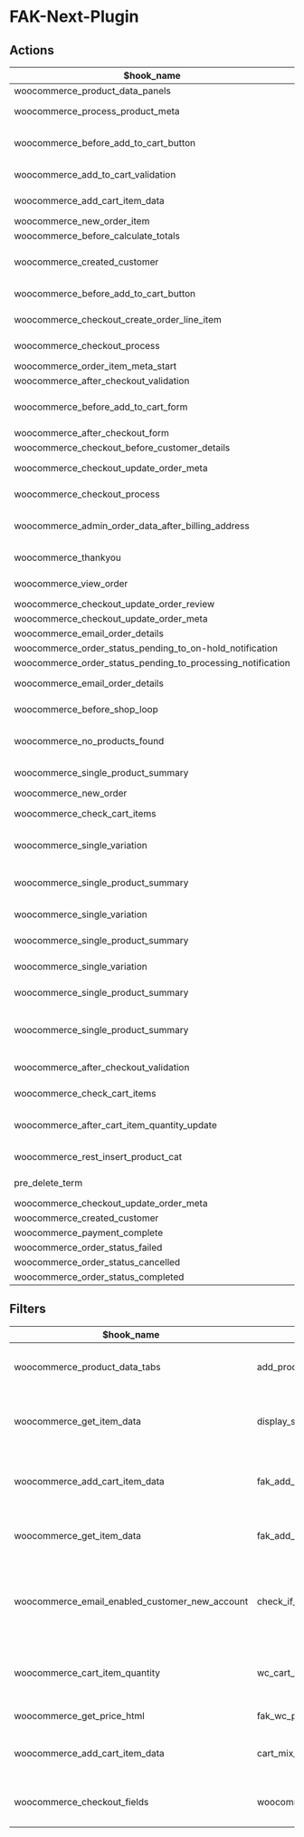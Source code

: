 # FAK-Next-Plugin

## Actions

| $hook_name  | $callback | $priority | $accepted_args |                         description                         |
| ----------- | --------- | --------- | -------------- | ----------------------------------------------------------- |
| woocommerce_product_data_panels | add_tab_fields | - | - | - |
| woocommerce_process_product_meta | save_options | - | - | save selected mix and match or optional products to meta data |
| woocommerce_before_add_to_cart_button | display_options_on_product_page | - | - | render product mix and match or optional products from backoffice (if exists) |
| woocommerce_add_to_cart_validation | validate_selected_options | 10 | 2 | validate selected options (mix and match / optional) |
| woocommerce_add_cart_item_data | save_selected_options | 10 | 2 | save selected options (mix and match/ optional in cart meta data) |
| woocommerce_new_order_item | display_selected_options_with_order_info | 1 | 3 | - |
| woocommerce_before_calculate_totals | add_option_price_on_checkout | 99 | - | - |
| woocommerce_created_customer | backoffice_user_pass | 10 | 3 | set user password from backoffice if exists (migration functionality) |
| woocommerce_before_add_to_cart_button | fak_external_comment_field | - | - | render comment form on WC single product page |
| woocommerce_checkout_create_order_line_item | fak_add_custom_order_line_item_meta | 10 | 4 | add comment (if exists) to order meta data |
| woocommerce_checkout_process | wc_minimum_order_amount | - | - | check if order sum >= 1 € (by default) |
| woocommerce_order_item_meta_start | thank_page_show_variables | 10 | 4 | show variable || mix and match products on order thank page |
| woocommerce_after_checkout_validation | woocommerce_after_checkout_validation_update | 9999 | 2 | - |
| woocommerce_before_add_to_cart_form | fak_before_add_to_cart_form | - | - | render variations or accessories products on WC single product page if enabled options |
| woocommerce_after_checkout_form | fak_oddt_datepicker_js | 10 | - | wp_enqueue_script datepicker.js |
| woocommerce_checkout_before_customer_details | fak_oddt_echo_fields | 10 | 1 | render delivery date time fields |
| woocommerce_checkout_update_order_meta | fak_oddt_save_meta | 10 | 1 | save selected date/time to order meata data |
| woocommerce_checkout_process | fak_oddt_validate | - | - | validate selected date/time values |
| woocommerce_admin_order_data_after_billing_address | fak_oddt_display_admin_order_meta | 10 | 1 | show selected date/time values in admin page after billing address |
| woocommerce_thankyou | fak_oddt_view_order_and_thankyou_page | 20 | - | show selected date/time values on thankyou page |
| woocommerce_view_order | fak_oddt_view_order_and_thankyou_page | 20 | - | show selected date/time values on view order page |
| woocommerce_checkout_update_order_review | fak_oddt_woocommerce_checkout_update_order_review | 10 | 1 | just update WC session |
| woocommerce_checkout_update_order_meta | woocommerce_checkout_update_order_meta_order_number | 10 | 2 | order number from backoffice |
| woocommerce_email_order_details | woocommerce_email_order_details_order_number | 1 | 4 |show backoffice order number |
| woocommerce_order_status_pending_to_on-hold_notification | set_fak_order_number | 10 | 2 | backoffice ON |
| woocommerce_order_status_pending_to_processing_notification | set_fak_order_number | 10 | 2 | backoffice ON |
| woocommerce_email_order_details | woocommerce_email_order_details_show_oddt_info | 2 | 4 | show order delivery date time in email |
| woocommerce_before_shop_loop | oddt_render_filters_form | 1 | - | render order delivery date time filter form |
| woocommerce_no_products_found | oddt_no_products_found | - | - | call woocommerce_before_shop_loop action |
| woocommerce_single_product_summary | replace_single_add_to_cart_button | 1 | - | check if product allow after filters (only if filters selected) |
| woocommerce_new_order | unset_session | - | - | just refresh session |
| woocommerce_check_cart_items | checkout_processing_time_message | - | - | product unavaliable after filters (show message) |
| woocommerce_single_variation | custom_product_button | 20 | - | replace add to cart button (only if product unavaliable after ODDt filters) |
| woocommerce_single_product_summary | custom_product_button | 30 | - | replace add to cart button (only if product unavaliable after ODDt filters) |
| woocommerce_single_variation | hurry_up_message | 20 | - | show hurry up message (only if use stock system) |
| woocommerce_single_product_summary | hurry_up_message | 20 | - | show hurry up message (only if use stock system) |
| woocommerce_single_variation | out_of_stock_message | 20 | - | show out of stock message (only if use stock system) |
| woocommerce_single_product_summary | out_of_stock_message | 30 | - | show out of stock message (only if use stock system) |
| woocommerce_single_product_summary | single_product_summary_validate | 1 | - | only if stock system is enabled: validate product, required subproducts, mix and match and variables subproducts |
| woocommerce_after_checkout_validation | checkout_stock_validation | 10 | 1 | stock system: validate all products in cart backend part |
| woocommerce_check_cart_items | checkout_stock_validation_view | - | - | stock system: validate all products in cart frontend part |
| woocommerce_after_cart_item_quantity_update | update_options_cart_item_data | 20 | 4 | stock system: revalidate all products in cart after change quantity products |
| woocommerce_rest_insert_product_cat | on_save_termmeta | 10 | 2 | update _category_last_update term meta |
| pre_delete_term | update_products_status | 10 | 2 | set products to draft if they have only 1 category and we deled it |
| woocommerce_checkout_update_order_meta | action_woocommerce_new_order | 1000 | 2 | send order to strapi |
| woocommerce_created_customer | action_woocommerce_created_customer | 10 | 3 | send order to strapi |
| woocommerce_payment_complete | action_payment_complete | 10 | 1 | send order to strapi |
| woocommerce_order_status_failed | action_order_status_cancelled | 10 | 1 | send order to strapi |
| woocommerce_order_status_cancelled | action_order_status_cancelled | 10 | 1 | send order to strapi |
| woocommerce_order_status_completed | action_order_status_completed | 10 | 1 | send order to strapi |

## Filters

| $hook_name  | $callback |                          description                         |
| ----------- | --------- | ------------------------------------------------------------ |
| woocommerce_product_data_tabs | add_product_tab | add new tab "custom options" |
| woocommerce_get_item_data | display_selected_options_on_checkout | render selecte options on checkout page |
| woocommerce_add_cart_item_data | fak_add_item_data | add value from comment form to cart item data |
| woocommerce_get_item_data | fak_add_item_meta | display information as meta on cart page |
| woocommerce_email_enabled_customer_new_account | check_if_need_send_email | not send email customers from backoffice after migration |
| woocommerce_cart_item_quantity | wc_cart_item_quantity | set product quantity from product meta data |
| woocommerce_get_price_html | fak_wc_price_per_piece | per piece text in price |
| woocommerce_add_cart_item_data | cart_mix_and_match_item | split mix and match products in cart |
| woocommerce_checkout_fields | woocommerce_checkout_fields_update | just add class to billing fields |